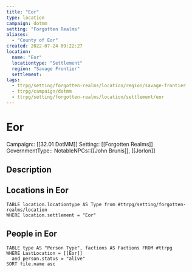 ```yaml
---
title: "Eor"
type: location
campaign: dotmm
setting: "Forgotten Realms"
aliases:
  - "County of Eor"
created: 2022-07-24 09:22:27
location:
  name: "Eor"
  locationtype: "Settlement"
  region: "Savage Frontier"
  settlement: 
tags:
  - ttrpg/setting/forgotten-realms/location/region/savage-frontier
  - ttrpg/campaign/dotmm
  - ttrpg/setting/forgotten-realms/location/settlement/eor
---
```

# Eor

Campaign:: [[32.01 DotMM]]
Setting:: [[Forgotten Realms]]
GovernmentType::
NotableNPCs::[[John Brunis]], [[Jorlon]]

## Description



## Locations in Eor
```dataview
TABLE location.locationtype AS Type from #ttrpg/setting/forgotten-realms/location
WHERE location.settlement = "Eor"
```

## People in Eor

```dataview
TABLE type AS "Person Type", factions AS Factions FROM #ttrpg 
WHERE LastLocation = [[Eor]]
  and person.status = "alive"
SORT file.name asc
```



